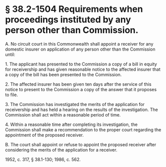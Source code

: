 # § 38.2-1504 Requirements when proceedings instituted by any person other than Commission.

<p>A. No circuit court in this Commonwealth shall appoint a receiver for any domestic insurer on application of any person other than the Commission until:</p><p>1. The applicant has presented to the Commission a copy of a bill in equity for receivership and has given reasonable notice to the affected insurer that a copy of the bill has been presented to the Commission.</p><p>2. The affected insurer has been given ten days after the service of this notice to present to the Commission a copy of the answer that it proposes to file.</p><p>3. The Commission has investigated the merits of the application for receivership and has held a hearing on the results of the investigation. The Commission shall act within a reasonable period of time.</p><p>4. Within a reasonable time after completing its investigation, the Commission shall make a recommendation to the proper court regarding the appointment of the proposed receiver.</p><p>B. The court shall appoint or refuse to appoint the proposed receiver after considering the merits of the application for a receiver.</p><p>1952, c. 317, § 38.1-130; 1986, c. 562.</p>